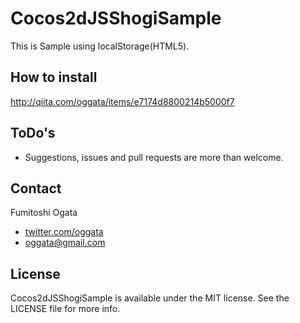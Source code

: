 # Cocos2dJSShogiSample

This is Sample using localStorage(HTML5). 

## How to install
http://qiita.com/oggata/items/e7174d8800214b5000f7

## ToDo's
- Suggestions, issues and pull requests are more than welcome.

## Contact

Fumitoshi Ogata
- [twitter.com/oggata](http://twitter.com/oggata)
- oggata@gmail.com

## License
Cocos2dJSShogiSample is available under the MIT license. 
See the LICENSE file for more info.
